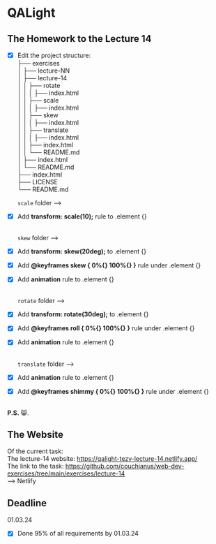 # QALight
## The Homework to the Lecture 14

- [x] Edit the project structure:<br>
├── exercises<br>
│   ├── lecture-NN<br>
│   ├── lecture-14<br>
│   │   ├── rotate<br>
│   │   │     ├── index.html<br>
│   │   ├── scale<br>
│   │   │     ├── index.html<br>
│   │   ├── skew<br>
│   │   │     ├── index.html<br>
│   │   ├── translate<br>
│   │   │     ├── index.html<br>
│   │   ├── index.html<br>
│   │   └── README.md<br>
│   ├── index.html <br>
│   └── README.md<br>
├── index.html<br>
├── LICENSE<br>
└── README.md<br>

  `scale` folder --> <br>
- [x] Add **transform: scale(10);** rule to .element {}
<br><br>

  `skew` folder --> <br>
- [x] Add **transform: skew(20deg);** to .element {}<br>
- [x] Add **@keyframes skew { 0%{} 100%{} }** rule under .element {}<br>
- [x] Add **animation** rule to .element {}
<br><br>

  `rotate` folder --> <br>
- [x] Add **transform: rotate(30deg);** to .element {}<br>
- [x] Add **@keyframes roll { 0%{} 100%{} }** rule under .element {}<br>
- [x] Add **animation** rule to .element {}
<br><br>

  `translate` folder --> <br>
- [x] Add **animation** rule to .element {} <br>
- [x] Add **@keyframes shimmy { 0%{} 100%{} }** rule under .element {}
<br><br>

**P.S.** 😸.

## The Website
Of the current task: <br>
The lecture-14 website: https://qalight-tezv-lecture-14.netlify.app/<br>
The link to the task: https://github.com/couchjanus/web-dev-exercises/tree/main/exercises/lecture-14
<br />
--> Netlify

## Deadline
01.03.24 <br />

- [x] Done 95% of all requirements by 01.03.24